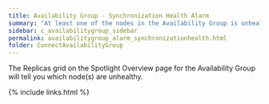```yaml
---
title: Availability Group - Synchronization Health Alarm
summary: "At least one of the nodes in the Availability Group is unhealthy."
sidebar: c_availabilitygroup_sidebar
permalink: availabilitygroup_alarm_synchronizationhealth.html
folder: ConnectAvailabilityGroup
---
```



The Replicas grid on the Spotlight Overview page for the Availability Group will tell you which node(s) are unhealthy.


{% include links.html %}
